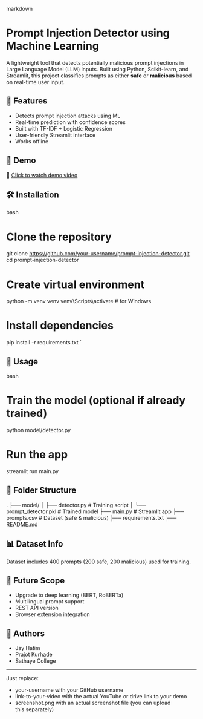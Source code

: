 markdown
# Prompt Injection Detector using Machine Learning

A lightweight tool that detects potentially malicious prompt injections in Large Language Model (LLM) inputs. 
Built using Python, Scikit-learn, and Streamlit, this project classifies prompts as either **safe** or **malicious** 
based on real-time user input.

## 🚀 Features
- Detects prompt injection attacks using ML
- Real-time prediction with confidence scores
- Built with TF-IDF + Logistic Regression
- User-friendly Streamlit interface
- Works offline

## 📸 Demo

🎥 [Click to watch demo video](https://youtu.be/kDcdcEst1sA?si=3bC9zUkamzMsniv5)

## 🛠 Installation

bash
# Clone the repository
git clone https://github.com/your-username/prompt-injection-detector.git
cd prompt-injection-detector

# Create virtual environment
python -m venv venv
venv\Scripts\activate  # for Windows

# Install dependencies
pip install -r requirements.txt
`

## 🚦 Usage

bash
# Train the model (optional if already trained)
python model/detector.py

# Run the app
streamlit run main.py


## 📁 Folder Structure


.
├── model/
│   ├── detector.py         # Training script
│   └── prompt_detector.pkl # Trained model
├── main.py                 # Streamlit app
├── prompts.csv             # Dataset (safe & malicious)
├── requirements.txt
├── README.md


## 📊 Dataset Info

Dataset includes 400 prompts (200 safe, 200 malicious) used for training.

## 🔮 Future Scope

* Upgrade to deep learning (BERT, RoBERTa)
* Multilingual prompt support
* REST API version
* Browser extension integration

## 👥 Authors

* Jay Hatim
* Prajot Kurhade
* Sathaye College



---

Just replace:
- your-username with your GitHub username
- link-to-your-video with the actual YouTube or drive link to your demo
- screenshot.png with an actual screenshot file (you can upload this separately)
